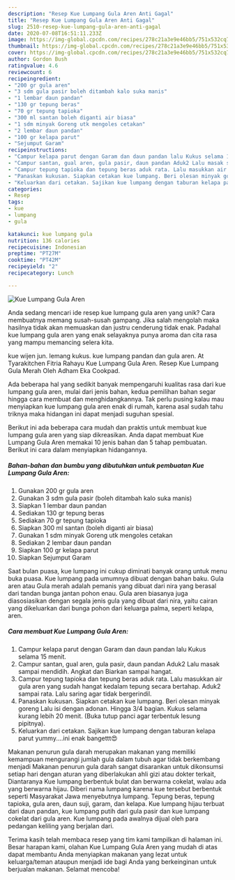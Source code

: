 ```yaml
---
description: "Resep Kue Lumpang Gula Aren Anti Gagal"
title: "Resep Kue Lumpang Gula Aren Anti Gagal"
slug: 2510-resep-kue-lumpang-gula-aren-anti-gagal
date: 2020-07-08T16:51:11.233Z
image: https://img-global.cpcdn.com/recipes/278c21a3e9e46bb5/751x532cq70/kue-lumpang-gula-aren-foto-resep-utama.jpg
thumbnail: https://img-global.cpcdn.com/recipes/278c21a3e9e46bb5/751x532cq70/kue-lumpang-gula-aren-foto-resep-utama.jpg
cover: https://img-global.cpcdn.com/recipes/278c21a3e9e46bb5/751x532cq70/kue-lumpang-gula-aren-foto-resep-utama.jpg
author: Gordon Bush
ratingvalue: 4.6
reviewcount: 6
recipeingredient:
- "200 gr gula aren"
- "3 sdm gula pasir boleh ditambah kalo suka manis"
- "1 lembar daun pandan"
- "130 gr tepung beras"
- "70 gr tepung tapioka"
- "300 ml santan boleh diganti air biasa"
- "1 sdm minyak Goreng utk mengoles cetakan"
- "2 lembar daun pandan"
- "100 gr kelapa parut"
- "Sejumput Garam"
recipeinstructions:
- "Campur kelapa parut dengan Garam dan daun pandan lalu Kukus selama 15 menit."
- "Campur santan, gual aren, gula pasir, daun pandan Aduk2 Lalu masak sampai mendidih. Angkat dan Biarkan sampai hangat."
- "Campur tepung tapioka dan tepung beras aduk rata. Lalu masukkan air gula aren yang sudah hangat kedalam tepung secara bertahap. Aduk2 sampai rata. Lalu saring agar tidak bergerindil."
- "Panaskan kukusan. Siapkan cetakan kue lumpang. Beri olesan minyak goreng Lalu isi dengan adonan. Hingga 3/4 bagian. Kukus selama kurang lebih 20 menit. (Buka tutup panci agar terbentuk lesung pipitnya)."
- "Keluarkan dari cetakan. Sajikan kue lumpang dengan taburan kelapa parut yummy....ini enak bangettt😍"
categories:
- Resep
tags:
- kue
- lumpang
- gula

katakunci: kue lumpang gula 
nutrition: 136 calories
recipecuisine: Indonesian
preptime: "PT27M"
cooktime: "PT42M"
recipeyield: "2"
recipecategory: Lunch

---
```



![Kue Lumpang Gula Aren](https://img-global.cpcdn.com/recipes/278c21a3e9e46bb5/751x532cq70/kue-lumpang-gula-aren-foto-resep-utama.jpg)

Anda sedang mencari ide resep kue lumpang gula aren yang unik? Cara membuatnya memang susah-susah gampang. Jika salah mengolah maka hasilnya tidak akan memuaskan dan justru cenderung tidak enak. Padahal kue lumpang gula aren yang enak selayaknya punya aroma dan cita rasa yang mampu memancing selera kita.

kue wijen jun. lemang kukus. kue lumpang pandan dan gula aren. At Tyarakitchen Fitria Rahayu Kue Lumpang Gula Aren. Resep Kue Lumpang Gula Merah Oleh Adham Eka Cookpad.

Ada beberapa hal yang sedikit banyak mempengaruhi kualitas rasa dari kue lumpang gula aren, mulai dari jenis bahan, kedua pemilihan bahan segar hingga cara membuat dan menghidangkannya. Tak perlu pusing kalau mau menyiapkan kue lumpang gula aren enak di rumah, karena asal sudah tahu triknya maka hidangan ini dapat menjadi suguhan spesial.


Berikut ini ada beberapa cara mudah dan praktis untuk membuat kue lumpang gula aren yang siap dikreasikan. Anda dapat membuat Kue Lumpang Gula Aren memakai 10 jenis bahan dan 5 tahap pembuatan. Berikut ini cara dalam menyiapkan hidangannya.

<!--inarticleads1-->

##### Bahan-bahan dan bumbu yang dibutuhkan untuk pembuatan Kue Lumpang Gula Aren:

1. Gunakan 200 gr gula aren
1. Gunakan 3 sdm gula pasir (boleh ditambah kalo suka manis)
1. Siapkan 1 lembar daun pandan
1. Sediakan 130 gr tepung beras
1. Sediakan 70 gr tepung tapioka
1. Siapkan 300 ml santan (boleh diganti air biasa)
1. Gunakan 1 sdm minyak Goreng utk mengoles cetakan
1. Sediakan 2 lembar daun pandan
1. Siapkan 100 gr kelapa parut
1. Siapkan Sejumput Garam


Saat bulan puasa, kue lumpang ini cukup diminati banyak orang untuk menu buka puasa. Kue lumpang pada umumnya dibuat dengan bahan baku. Gula aren atau Gula merah adalah pemanis yang dibuat dari nira yang berasal dari tandan bunga jantan pohon enau. Gula aren biasanya juga diasosiasikan dengan segala jenis gula yang dibuat dari nira, yaitu cairan yang dikeluarkan dari bunga pohon dari keluarga palma, seperti kelapa, aren. 

<!--inarticleads2-->

##### Cara membuat Kue Lumpang Gula Aren:

1. Campur kelapa parut dengan Garam dan daun pandan lalu Kukus selama 15 menit.
1. Campur santan, gual aren, gula pasir, daun pandan Aduk2 Lalu masak sampai mendidih. Angkat dan Biarkan sampai hangat.
1. Campur tepung tapioka dan tepung beras aduk rata. Lalu masukkan air gula aren yang sudah hangat kedalam tepung secara bertahap. Aduk2 sampai rata. Lalu saring agar tidak bergerindil.
1. Panaskan kukusan. Siapkan cetakan kue lumpang. Beri olesan minyak goreng Lalu isi dengan adonan. Hingga 3/4 bagian. Kukus selama kurang lebih 20 menit. (Buka tutup panci agar terbentuk lesung pipitnya).
1. Keluarkan dari cetakan. Sajikan kue lumpang dengan taburan kelapa parut yummy....ini enak bangettt😍


Makanan penurun gula darah merupakan makanan yang memiliki kemampuan mengurangi jumlah gula dalam tubuh agar tidak berkembang menjadi Makanan penurun gula darah sangat disarankan untuk dikonsumsi setiap hari dengan aturan yang diberlakukan ahli gizi atau dokter terkait, Diantaranya Kue lumpang berbentuk bulat dan berwarna cokelat, walau ada yang berwarna hijau. Diberi nama lumpang karena kue tersebut berbentuk seperti Masyarakat Jawa menyebutnya lumpang. Tepung beras, tepung tapioka, gula aren, daun suji, garam, dan kelapa. Kue lumpang hijau terbuat dari daun pandan, kue lumpang putih dari gula pasir dan kue lumpang cokelat dari gula aren. Kue lumpang pada awalnya dijual oleh para pedangan keliling yang berjalan dari. 

Terima kasih telah membaca resep yang tim kami tampilkan di halaman ini. Besar harapan kami, olahan Kue Lumpang Gula Aren yang mudah di atas dapat membantu Anda menyiapkan makanan yang lezat untuk keluarga/teman ataupun menjadi ide bagi Anda yang berkeinginan untuk berjualan makanan. Selamat mencoba!
